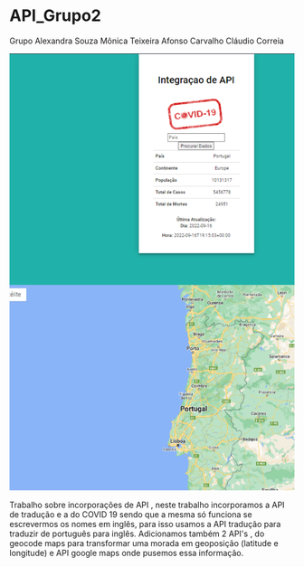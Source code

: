 # API_Grupo2

Grupo
Alexandra Souza
Mônica Teixeira
Afonso Carvalho
Cláudio Correia

<img src="img.PNG">

Trabalho sobre incorporações de API , neste trabalho incorporamos a API de tradução e a do COVID 19 sendo que a mesma
só funciona se escrevermos os nomes em inglês, para isso usamos a API tradução para traduzir de português para inglês.
Adicionamos também 2 API's , do geocode maps para transformar uma morada em geoposição (latitude e longitude) e API 
google maps onde pusemos essa informação.

